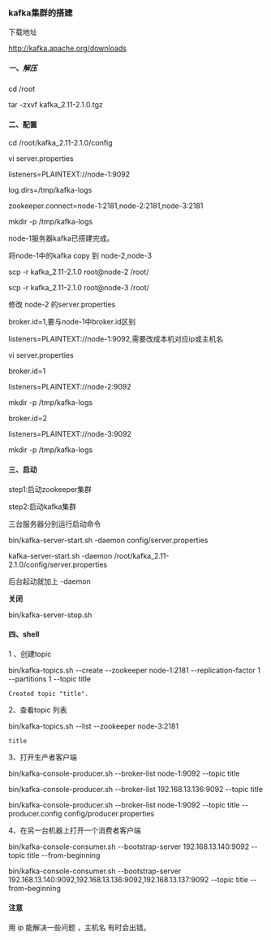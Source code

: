 ### kafka集群的搭建

下载地址

http://kafka.apache.org/downloads



##### 一、解压

cd /root

tar -zxvf kafka_2.11-2.1.0.tgz

#### 二、配置

cd  /root/kafka_2.11-2.1.0/config

 vi server.properties 

listeners=PLAINTEXT://node-1:9092

log.dirs=/tmp/kafka-logs

zookeeper.connect=node-1:2181,node-2:2181,node-3:2181



mkdir -p /tmp/kafka-logs

node-1服务器kafka已搭建完成。

将node-1中的kafka copy 到 node-2,node-3

scp -r kafka_2.11-2.1.0 root@node-2 /root/

scp -r kafka_2.11-2.1.0 root@node-3 /root/

修改 node-2  的server.properties 

 

broker.id=1,要与node-1中broker.id区别

listeners=PLAINTEXT://node-1:9092,需要改成本机对应ip或主机名

vi server.properties 

broker.id=1

listeners=PLAINTEXT://node-2:9092

mkdir -p /tmp/kafka-logs

broker.id=2

listeners=PLAINTEXT://node-3:9092

mkdir -p /tmp/kafka-logs

#### 三、启动

step1:启动zookeeper集群

step2:启动kafka集群

三台服务器分别运行启动命令

bin/kafka-server-start.sh -daemon config/server.properties

kafka-server-start.sh -daemon /root/kafka_2.11-2.1.0/config/server.properties

后台起动就加上   -daemon

**关闭**

bin/kafka-server-stop.sh

#### 四、shell

1 、创建topic

bin/kafka-topics.sh --create --zookeeper node-1:2181 --replication-factor 1 --partitions 1 --topic title

```doc
Created topic "title".
```



2、查看topic 列表

bin/kafka-topics.sh --list --zookeeper node-3:2181

```doc
title
```



3、打开生产者客户端

bin/kafka-console-producer.sh --broker-list node-1:9092 --topic title

bin/kafka-console-producer.sh --broker-list 192.168.13.136:9092 --topic title

bin/kafka-console-producer.sh --broker-list node-1:9092 --topic title --producer.config config/producer.properties

4、在另一台机器上打开一个消费者客户端

bin/kafka-console-consumer.sh --bootstrap-server 192.168.13.140:9092 --topic title --from-beginning

bin/kafka-console-consumer.sh --bootstrap-server 192.168.13.140:9092,192.168.13.136:9092,192.168.13.137:9092 --topic title --from-beginning

#### 注意

用 ip  能解决一些问题   ，主机名  有时会出错。
